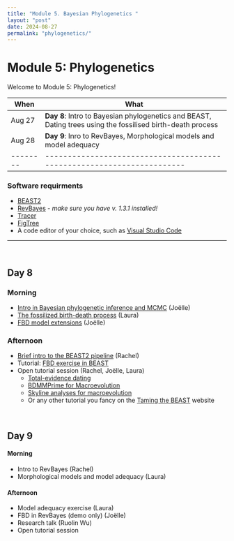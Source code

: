 ```yaml
---
title: "Module 5. Bayesian Phylogenetics "
layout: "post" 
date: 2024-08-27
permalink: "phylogenetics/"
---
```


# Module 5: Phylogenetics 

Welcome to Module 5: Phylogenetics! 


| When   | What                                                                 |
|--------|----------------------------------------------------------------------|
| Aug 27 | **Day 8**: Intro to Bayesian phylogenetics and BEAST, Dating trees using the fossilised birth-death process |
| Aug 28 | **Day 9**: Inro to RevBayes, Morphological models and model adequacy |
|--------|----------------------------------------------------------------------|

### Software requirments 

* [BEAST2](https://www.beast2.org)
* [RevBayes](https://github.com/revbayes/revbayes/releases) - *make sure you have v. 1.3.1 installed!*
* [Tracer](https://github.com/beast-dev/tracer/releases)
* [FigTree](https://github.com/rambaut/figtree/releases)
* A code editor of your choice, such as [Visual Studio Code](https://code.visualstudio.com)

- - -

<br>

## Day 8 

### Morning 

* [Intro in Bayesian phylogenetic inference and MCMC]({{site.baseurl}}/data/phylogenetics/S1_JBS_Bayesian_inference_short.pdf) (Joëlle) 
* [The fossilized birth-death process]({{site.baseurl}}/data/phylogenetics/S2_LM_FBD.pdf) (Laura)
* [FBD model extensions]({{site.baseurl}}/data/phylogenetics/S3_JBS_FBD_extensions_short.pdf) (Joëlle)

### Afternoon
* [Brief intro to the BEAST2 pipeline]({{site.baseurl}}/data/phylogenetics/S4_RW_FBD_tutorial) (Rachel)
* Tutorial: [FBD exercise in BEAST](https://taming-the-beast.org/tutorials/FBD-tutorial/) 
* Open tutorial session (Rachel, Joëlle, Laura)
	* [Total-evidence dating](https://taming-the-beast.org/tutorials/Total-Evidence-Tutorial/)
	* [BDMMPrime for Macroevolution](https://taming-the-beast.org/tutorials/BDMM-Prime-for-macroevolution/)
	* [Skyline analyses for macroevolution](https://taming-the-beast.org/tutorials/Skyline-analyses-for-macroevolution/)
	* Or any other tutorial you fancy on the [Taming the BEAST](https://taming-the-beast.org/tutorials/) website

<br>

## Day 9

#### Morning

* Intro to RevBayes (Rachel)
* Morphological models and model adequacy (Laura)

#### Afternoon
* Model adequacy exercise (Laura)
* FBD in RevBayes (demo only) (Joëlle)
* Research talk (Ruolin Wu)
* Open tutorial session

